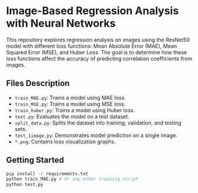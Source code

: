 # Image-Based Regression Analysis with Neural Networks

This repository explores regression analysis on images using the ResNet50 model with different loss functions: Mean Absolute Error (MAE), Mean Squared Error (MSE), and Huber Loss. The goal is to determine how these loss functions affect the accuracy of predicting correlation coefficients from images.

## Files Description
- `train_MAE.py`: Trains a model using MAE loss.
- `train_MSE.py`: Trains a model using MSE loss.
- `train_huber.py`: Trains a model using Huber loss.
- `test.py`: Evaluates the model on a test dataset.
- `split_data.py`: Splits the dataset into training, validation, and testing sets.
- `test_1image.py`: Demonstrates model prediction on a single image.
- `*.png`: Contains loss visualization graphs.

## Getting Started

```bash
pip install -r requirements.txt
python train_MAE.py # Or any other training script
python test.py
